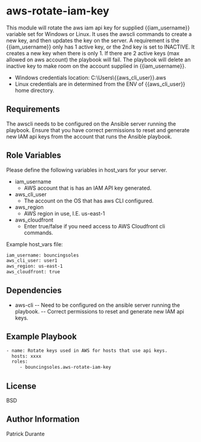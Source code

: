 aws-rotate-iam-key
=========
This module will rotate the aws iam api key for supplied {{iam_username}} variable set for Windows or Linux.  It uses the awscli commands to create a new key, and then updates the key on the server.  A requirement is the {{iam_username}} only has 1 active key, or the 2nd key is set to INACTIVE.  It creates a new key when there is only 1.  If there are 2 active keys (max allowed on aws account) the playbook will fail.  The playbook will delete an inactive key to make room on the account supplied in {{iam_username}}.  

- Windows credentials location: C:\Users\\{{aws_cli_user}}\.aws
- Linux credentials are in determined from the ENV of {{aws_cli_user}} home directory.

Requirements
------------
The awscli needs to be configured on the Ansible server running the playbook.  Ensure that you have correct permissions to reset and generate new IAM api keys from the account that runs the Ansible playbook.

Role Variables
--------------
Please define the following variables in host_vars for your server.
 - iam_username
   - AWS account that is has an IAM API key generated.
 - aws_cli_user
   - The account on the OS that has aws CLI configured.
 - aws_region
   - AWS region in use, I.E. us-east-1
 - aws_cloudfront
   - Enter true/false if you need access to AWS Cloudfront cli commands.

Example host_vars file:
```sh
iam_username: bouncingsoles  
aws_cli_user: user1
aws_region: us-east-1
aws_cloudfront: true
```

Dependencies
------------
- aws-cli
 -- Need to be configured on the ansible server running the playbook.
 -- Correct permissions to reset and generate new IAM api keys.



Example Playbook
----------------

```sh
- name: Rotate keys used in AWS for hosts that use api keys.
  hosts: xxxx
  roles:
     - bouncingsoles.aws-rotate-iam-key
```
License
-------

BSD

Author Information
------------------

Patrick Durante
